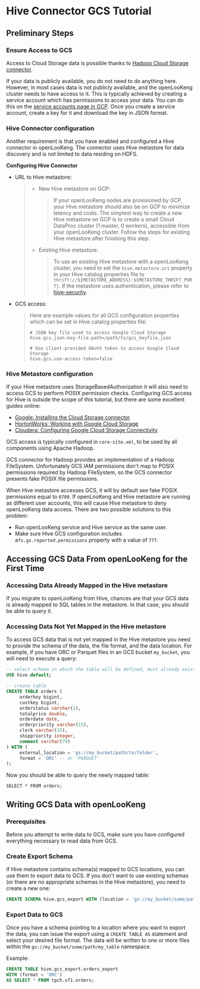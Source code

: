 Hive Connector GCS Tutorial
===========================

Preliminary Steps
-----------------

### Ensure Access to GCS

Access to Cloud Storage data is possible thanks to [Hadoop Cloud Storage connector](https://cloud.google.com/dataproc/docs/concepts/connectors/cloud-storage).

If your data is publicly available, you do not need to do anything here. However, in most cases data is not publicly available, and the openLooKeng cluster needs to have access to it. This is typically achieved by creating a service account which has permissions to access your data.
You can do this on the [service accounts page in GCP](https://console.cloud.google.com/projectselector2/iam-admin/serviceaccounts).
Once you create a service account, create a key for it and download the key in JSON format.

### Hive Connector configuration

Another requirement is that you have enabled and configured a Hive connector in openLooKeng. The connector uses Hive metastore for data discovery and is not limited to data residing on HDFS.

**Configuring Hive Connector**

-   URL to Hive metastore:

    > -   New Hive metastore on GCP:
    >
    >     > If your openLooKeng nodes are provisioned by GCP, your Hive
    >     > metastore should also be on GCP to minimize latency and
    >     > costs. The simplest way to create a new Hive metastore on
    >     > GCP is to create a small Cloud DataProc cluster (1 master, 0
    >     > workers), accessible from your openLooKeng cluster. Follow the
    >     > steps for existing Hive metastore after finishing this step.
    >
    > -   Existing Hive metastore:
    >
    >     > To use an existing Hive metastore with a openLooKeng cluster, you
    >     > need to set the `hive.metastore.uri` property in your Hive
    >     > catalog properties file to
    >     > `thrift://${METASTORE_ADDRESS}:${METASTORE_THRIFT_PORT}`. If
    >     > the metastore uses authentication, please refer to
    >     > [hive-security](./hive-security).

-   GCS access:

    > Here are example values for all GCS configuration properties which
    > can be set in Hive catalog properties file:
    >
    > ``` properties
    > # JSON key file used to access Google Cloud Storage
    > hive.gcs.json-key-file-path=/path/to/gcs_keyfile.json
    >
    > # Use client-provided OAuth token to access Google Cloud Storage
    > hive.gcs.use-access-token=false
    > ```

### Hive Metastore configuration

If your Hive metastore uses StorageBasedAuthorization it will also need to access GCS to perform POSIX permission checks. Configuring GCS access for Hive is outside the scope of this tutorial, but there are some
excellent guides online:

-   [Google: Installing the Cloud Storage connector](https://cloud.google.com/dataproc/docs/concepts/connectors/install-storage-connector)
-   [HortonWorks: Working with Google Cloud Storage](https://docs.hortonworks.com/HDPDocuments/HDP3/HDP-3.1.0/bk_cloud-data-access/content/gcp-get-started.html)
-   [Cloudera: Configuring Google Cloud Storage Connectivity](https://www.cloudera.com/documentation/enterprise/latest/topics/admin_gcs_config.html)

GCS access is typically configured in `core-site.xml`, to be used by all components using Apache Hadoop.

GCS connector for Hadoop provides an implementation of a Hadoop FileSystem. Unfortunately GCS IAM permissions don\'t map to POSIX permissions required by Hadoop FileSystem, so the GCS connector presents fake POSIX file permissions.

When Hive metastore accesses GCS, it will by default see fake POSIX permissions equal to `0700`. If openLooKeng and Hive metastore are running as different user accounts, this will cause Hive metastore to deny openLooKeng
data access. There are two possible solutions to this problem:

-   Run openLooKeng service and Hive service as the same user.
-   Make sure Hive GCS configuration includes a`fs.gs.reported.permissions` property with a value of `777`.

Accessing GCS Data From openLooKeng for the First Time
-----------------------------------------------

### Accessing Data Already Mapped in the Hive metastore

If you migrate to openLooKeng from Hive, chances are that your GCS data is already mapped to SQL tables in the metastore. In that case, you should be able to query it.

### Accessing Data Not Yet Mapped in the Hive metastore

To access GCS data that is not yet mapped in the Hive metastore you need to provide the schema of the data, the file format, and the data location. For example, if you have ORC or Parquet files in an GCS bucket
`my_bucket`, you will need to execute a query:

```sql
-- select schema in which the table will be defined, must already exist
USE hive.default;

-- create table
CREATE TABLE orders (
     orderkey bigint,
     custkey bigint,
     orderstatus varchar(1),
     totalprice double,
     orderdate date,
     orderpriority varchar(15),
     clerk varchar(15),
     shippriority integer,
     comment varchar(79)
) WITH (
     external_location = 'gs://my_bucket/path/to/folder',
     format = 'ORC' -- or 'PARQUET'
);
```

Now you should be able to query the newly mapped table:

    SELECT * FROM orders;

Writing GCS Data with openLooKeng
--------------------------

### Prerequisites

Before you attempt to write data to GCS, make sure you have configured everything necessary to read data from GCS.

### Create Export Schema

If Hive metastore contains schema(s) mapped to GCS locations, you can use them to export data to GCS. If you don\'t want to use existing schemas (or there are no appropriate schemas in the Hive metastore), you
need to create a new one:

```sql
CREATE SCHEMA hive.gcs_export WITH (location = 'gs://my_bucket/some/path');
```

### Export Data to GCS

Once you have a schema pointing to a location where you want to export the data, you can issue the export using a `CREATE TABLE AS` statement and select your desired file format. The data will be written to one or
more files within the `gs://my_bucket/some/path/my_table` namespace.

Example:

```sql
CREATE TABLE hive.gcs_export.orders_export
WITH (format = 'ORC')
AS SELECT * FROM tpch.sf1.orders;
```

